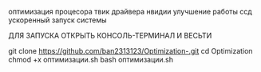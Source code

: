 оптимизация процесора
твик драйвера нвидии
улучшение работы ссд
ускоренный запуск системы


ДЛЯ ЗАПУСКА ОТКРЫТЬ КОНСОЛЬ-ТЕРМИНАЛ И ВЕСЬТИ 

git clone https://github.com/ban2313123/Optimization-.git
cd Optimization
chmod +x оптимизации.sh
bash оптимизации.sh
